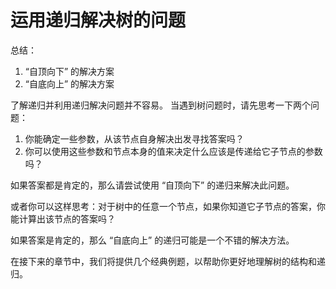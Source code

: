 # 运用递归解决树的问题
总结：

1. “自顶向下” 的解决方案
2. “自底向上” 的解决方案

了解递归并利用递归解决问题并不容易。
当遇到树问题时，请先思考一下两个问题：

1. 你能确定一些参数，从该节点自身解决出发寻找答案吗？
2. 你可以使用这些参数和节点本身的值来决定什么应该是传递给它子节点的参数吗？

如果答案都是肯定的，那么请尝试使用 “自顶向下” 的递归来解决此问题。

或者你可以这样思考：对于树中的任意一个节点，如果你知道它子节点的答案，你能计算出该节点的答案吗？ 

如果答案是肯定的，那么 “自底向上” 的递归可能是一个不错的解决方法。

在接下来的章节中，我们将提供几个经典例题，以帮助你更好地理解树的结构和递归。